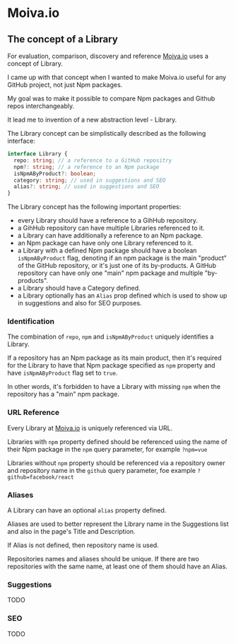 # Moiva.io

## The concept of a Library
For evaluation, comparison, discovery and reference [Moiva.io](https://moiva.io/) uses a concept of Library.

I came up with that concept when I wanted to make Moiva.io useful for any GitHub project, not just Npm packages.

My goal was to make it possible to compare Npm packages and Github repos interchangeably.

It lead me to invention of a new abstraction level - Library.

The Library concept can be simplistically described as the following interface:
```ts
interface Library {
  repo: string; // a reference to a GitHub repositry
  npm?: string; // a reference to an Npm package
  isNpmAByProduct?: boolean;
  category: string; // used in suggestions and SEO
  alias?: string; // used in suggestions and SEO
}
```

The Library concept has the following important properties:
- every Library should have a reference to a GihHub repository.
- a GihHub repository can have multiple Libraries referenced to it.
- a Library can have additionally a reference to an Npm package.
- an Npm package can have only one Library referenced to it.
- a Library with a defined Npm package should have a boolean `isNpmAByProduct` flag, denoting if an npm package is the main "product" of the GitHub repository, or it's just one of its by-products. 
A GitHub repository can have only one "main" npm package and multiple "by-products".
- a Library should have a Category defined.
- a Library optionally has an `Alias` prop defined which is used to show up in suggestions and also for SEO purposes.

### Identification
The combination of `repo`, `npm` and `isNpmAByProduct` uniquely identifies a Library.

If a repository has an Npm package as its main product, then it's required for the Library to have that Npm package specified as `npm` property and have `isNpmAByProduct` flag set to `true`.

In other words, it's forbidden to have a Library with missing `npm` when the repository has a "main" npm package.
 
### URL Reference
Every Library at [Moiva.io](https://moiva.io/) is uniquely referenced via URL.

Libraries with `npm` property defined should be referenced using the name of their Npm package in the `npm` query parameter, for example `?npm=vue`

Libraries without `npm` property should be referenced via a repository owner and repository name in the `github` query parameter, foe example `?github=facebook/react`

### Aliases
A Library can have an optional `alias` property defined.

Aliases are used to better represent the Library name in the Suggestions list and also in the page's Title and Description.

If Alias is not defined, then repository name is used.

Repositories names and aliases should be unique. If there are two repositories with the same name, at least one of them should have an Alias.

### Suggestions
TODO

### SEO
TODO

